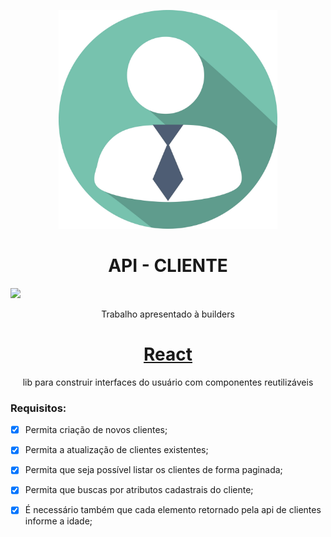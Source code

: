 <p align="center">
  <img src="readme_resources/client-cliente.jpg" width="350" title="hover text">
</p>

<h1 align="center">API - CLIENTE</h1>

<img src="https://img.shields.io/badge/Version-1.0-brightgreen"/>

<p align="center">Trabalho apresentado à builders</p>


		  


<h1 align="center">
    <a href="https://pt-br.reactjs.org/">React</a>
</h1>
<p align="center">lib para construir interfaces do usuário com componentes reutilizáveis</p>

### Requisitos:

- [x] Permita criação de novos clientes;

- [x] Permita a atualização de clientes existentes;

- [x] Permita que seja possível listar os clientes de forma paginada;

- [x] Permita que buscas por atributos cadastrais do cliente;

- [x] É necessário também que cada elemento retornado pela api de clientes informe a idade;
